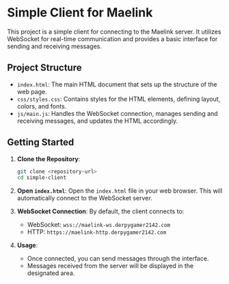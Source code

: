 # Simple Client for Maelink

This project is a simple client for connecting to the Maelink server. It utilizes WebSocket for real-time communication and provides a basic interface for sending and receiving messages.

## Project Structure

- `index.html`: The main HTML document that sets up the structure of the web page.
- `css/styles.css`: Contains styles for the HTML elements, defining layout, colors, and fonts.
- `js/main.js`: Handles the WebSocket connection, manages sending and receiving messages, and updates the HTML accordingly.

## Getting Started

1. **Clone the Repository**: 
   ```bash
   git clone <repository-url>
   cd simple-client
   ```

2. **Open `index.html`**: 
   Open the `index.html` file in your web browser. This will automatically connect to the WebSocket server.

3. **WebSocket Connection**: 
   By default, the client connects to:
   - WebSocket: `wss://maelink-ws.derpygamer2142.com`
   - HTTP: `https://maelink-http.derpygamer2142.com`

4. **Usage**: 
   - Once connected, you can send messages through the interface.
   - Messages received from the server will be displayed in the designated area.